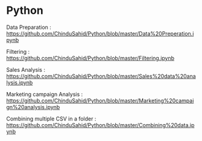 # Python

Data Preparation :  https://github.com/ChinduSahid/Python/blob/master/Data%20Preperation.ipynb  
  
Filtering :  https://github.com/ChinduSahid/Python/blob/master/Filtering.ipynb  
    
Sales Analysis : https://github.com/ChinduSahid/Python/blob/master/Sales%20data%20analysis.ipynb  
  
Marketing campaign Analysis :  https://github.com/ChinduSahid/Python/blob/master/Marketing%20campaign%20analysis.ipynb  
  
Combining multiple CSV in a folder : https://github.com/ChinduSahid/Python/blob/master/Combining%20data.ipynb
